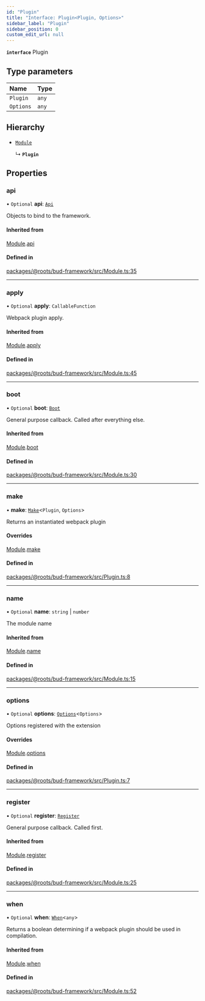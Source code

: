 ```yaml
---
id: "Plugin"
title: "Interface: Plugin<Plugin, Options>"
sidebar_label: "Plugin"
sidebar_position: 0
custom_edit_url: null
---
```


**`interface`** Plugin

## Type parameters

| Name | Type |
| :------ | :------ |
| `Plugin` | `any` |
| `Options` | `any` |

## Hierarchy

- [`Module`](Module.md)

  ↳ **`Plugin`**

## Properties

### api

• `Optional` **api**: [`Api`](../modules/Module.md#api)

Objects to bind to the framework.

#### Inherited from

[Module](Module.md).[api](Module.md#api)

#### Defined in

[packages/@roots/bud-framework/src/Module.ts:35](https://github.com/roots/bud/blob/1a11bae56/packages/@roots/bud-framework/src/Module.ts#L35)

___

### apply

• `Optional` **apply**: `CallableFunction`

Webpack plugin apply.

#### Inherited from

[Module](Module.md).[apply](Module.md#apply)

#### Defined in

[packages/@roots/bud-framework/src/Module.ts:45](https://github.com/roots/bud/blob/1a11bae56/packages/@roots/bud-framework/src/Module.ts#L45)

___

### boot

• `Optional` **boot**: [`Boot`](../modules/Module.md#boot)

General purpose callback. Called after everything else.

#### Inherited from

[Module](Module.md).[boot](Module.md#boot)

#### Defined in

[packages/@roots/bud-framework/src/Module.ts:30](https://github.com/roots/bud/blob/1a11bae56/packages/@roots/bud-framework/src/Module.ts#L30)

___

### make

• **make**: [`Make`](../modules/Module.md#make)<`Plugin`, `Options`\>

Returns an instantiated webpack plugin

#### Overrides

[Module](Module.md).[make](Module.md#make)

#### Defined in

[packages/@roots/bud-framework/src/Plugin.ts:8](https://github.com/roots/bud/blob/1a11bae56/packages/@roots/bud-framework/src/Plugin.ts#L8)

___

### name

• `Optional` **name**: `string` \| `number`

The module name

#### Inherited from

[Module](Module.md).[name](Module.md#name)

#### Defined in

[packages/@roots/bud-framework/src/Module.ts:15](https://github.com/roots/bud/blob/1a11bae56/packages/@roots/bud-framework/src/Module.ts#L15)

___

### options

• `Optional` **options**: [`Options`](../modules/Module.md#options)<`Options`\>

Options registered with the extension

#### Overrides

[Module](Module.md).[options](Module.md#options)

#### Defined in

[packages/@roots/bud-framework/src/Plugin.ts:7](https://github.com/roots/bud/blob/1a11bae56/packages/@roots/bud-framework/src/Plugin.ts#L7)

___

### register

• `Optional` **register**: [`Register`](../modules/Module.md#register)

General purpose callback. Called first.

#### Inherited from

[Module](Module.md).[register](Module.md#register)

#### Defined in

[packages/@roots/bud-framework/src/Module.ts:25](https://github.com/roots/bud/blob/1a11bae56/packages/@roots/bud-framework/src/Module.ts#L25)

___

### when

• `Optional` **when**: [`When`](../modules/Module.md#when)<`any`\>

Returns a boolean determining if
a webpack plugin should be used in
compilation.

#### Inherited from

[Module](Module.md).[when](Module.md#when)

#### Defined in

[packages/@roots/bud-framework/src/Module.ts:52](https://github.com/roots/bud/blob/1a11bae56/packages/@roots/bud-framework/src/Module.ts#L52)
